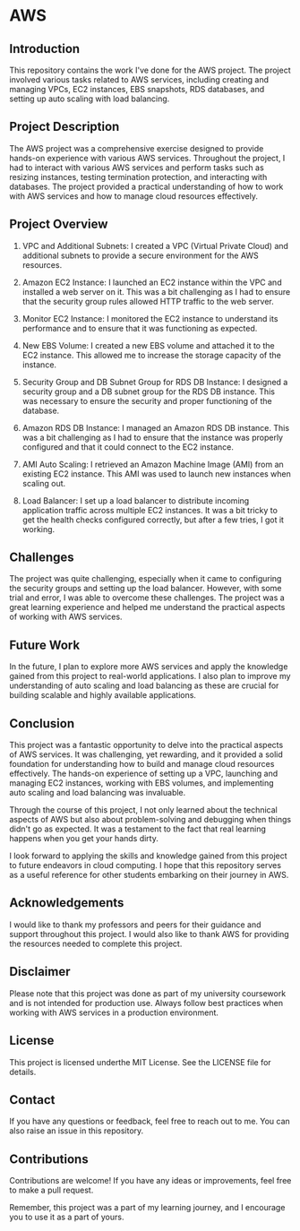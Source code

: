 # AWS

## Introduction

This repository contains the work I've done for the AWS project. The project involved various tasks related to AWS services, including creating and managing VPCs, EC2 instances, EBS snapshots, RDS databases, and setting up auto scaling with load balancing.

## Project Description

The AWS project was a comprehensive exercise designed to provide hands-on experience with various AWS services. Throughout the project, I had to interact with various AWS services and perform tasks such as resizing instances, testing termination protection, and interacting with databases. The project provided a practical understanding of how to work with AWS services and how to manage cloud resources effectively.

## Project Overview

1. VPC and Additional Subnets: I created a VPC (Virtual Private Cloud) and additional subnets to provide a secure environment for the AWS resources.

2. Amazon EC2 Instance: I launched an EC2 instance within the VPC and installed a web server on it. This was a bit challenging as I had to ensure that the security group rules allowed HTTP traffic to the web server.

3. Monitor EC2 Instance: I monitored the EC2 instance to understand its performance and to ensure that it was functioning as expected.

4. New EBS Volume: I created a new EBS volume and attached it to the EC2 instance. This allowed me to increase the storage capacity of the instance.

5. Security Group and DB Subnet Group for RDS DB Instance: I designed a security group and a DB subnet group for the RDS DB instance. This was necessary to ensure the security and proper functioning of the database.

6. Amazon RDS DB Instance: I managed an Amazon RDS DB instance. This was a bit challenging as I had to ensure that the instance was properly configured and that it could connect to the EC2 instance.

7. AMI Auto Scaling: I retrieved an Amazon Machine Image (AMI) from an existing EC2 instance. This AMI was used to launch new instances when scaling out.

8. Load Balancer: I set up a load balancer to distribute incoming application traffic across multiple EC2 instances. It was a bit tricky to get the health checks configured correctly, but after a few tries, I got it working.

## Challenges
The project was quite challenging, especially when it came to configuring the security groups and setting up the load balancer. However, with some trial and error, I was able to overcome these challenges. The project was a great learning experience and helped me understand the practical aspects of working with AWS services.

## Future Work

In the future, I plan to explore more AWS services and apply the knowledge gained from this project to real-world applications. I also plan to improve my understanding of auto scaling and load balancing as these are crucial for building scalable and highly available applications.

## Conclusion

This project was a fantastic opportunity to delve into the practical aspects of AWS services. It was challenging, yet rewarding, and it provided a solid foundation for understanding how to build and manage cloud resources effectively. The hands-on experience of setting up a VPC, launching and managing EC2 instances, working with EBS volumes, and implementing auto scaling and load balancing was invaluable.

Through the course of this project, I not only learned about the technical aspects of AWS but also about problem-solving and debugging when things didn't go as expected. It was a testament to the fact that real learning happens when you get your hands dirty.

I look forward to applying the skills and knowledge gained from this project to future endeavors in cloud computing. I hope that this repository serves as a useful reference for other students embarking on their journey in AWS.

## Acknowledgements

I would like to thank my professors and peers for their guidance and support throughout this project. I would also like to thank AWS for providing the resources needed to complete this project.

## Disclaimer

Please note that this project was done as part of my university coursework and is not intended for production use. Always follow best practices when working with AWS services in a production environment.

## License

This project is licensed underthe MIT License. See the LICENSE file for details.

## Contact

If you have any questions or feedback, feel free to reach out to me. You can also raise an issue in this repository.

## Contributions

Contributions are welcome! If you have any ideas or improvements, feel free to make a pull request.

Remember, this project was a part of my learning journey, and I encourage you to use it as a part of yours.
